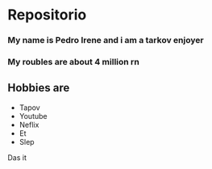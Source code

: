 # Repositorio
 
### My name is Pedro Irene and i am a tarkov enjoyer
### My roubles are about 4 million rn

## Hobbies are

* Tapov
* Youtube
* Neflix
* Et
* Slep
  

Das it
